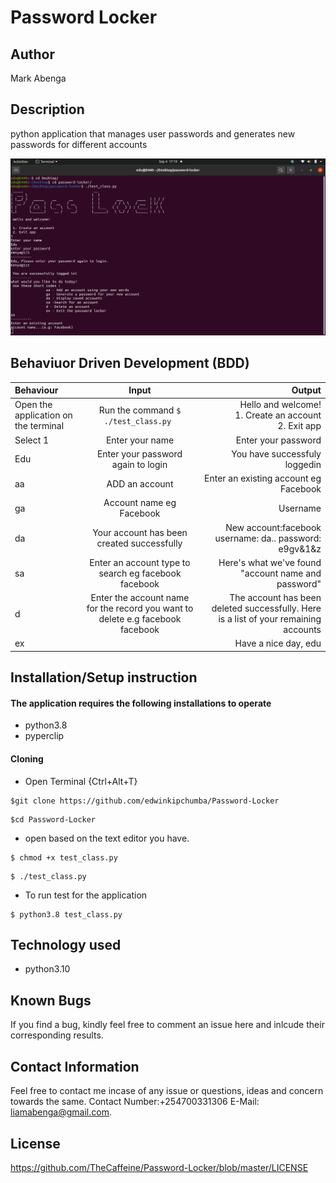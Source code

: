 # Password Locker

## Author

 Mark Abenga 

 ## Description
python application that manages user passwords and generates new passwords for different accounts

<img src="./images/Screenshot%20from%202021-09-04%2017-19-24.png">


## Behaviuor Driven Development (BDD)
|Behaviour | Input | Output
|:-----------------| :--------------:|------------------:|
|Open the application on the terminal| Run the command  ```$ ./test_class.py ```| Hello and welcome! <br> 1. Create an account <br> 2. Exit app |
|Select 1| Enter your name| Enter your password|
|Edu| Enter your password again to login| You have successfuly loggedin|
|aa| ADD an account| Enter an existing account eg Facebook|
|ga| Account name eg Facebook| Username|
|da|Your account has been created successfully|New account:facebook username: da.. password: e9gv&1&z|
|sa|Enter an account type to search eg facebook facebook|Here's what we've found "account name and password"|
|d|Enter the account name for the record you want to delete e.g facebook facebook| The account has been deleted successfully. Here is a list of your remaining accounts|
|ex||Have a nice day, edu|



## Installation/Setup instruction

#### The application requires the following installations to operate
* python3.8
* pyperclip
 
 #### Cloning

* Open Terminal {Ctrl+Alt+T}

```
$git clone https://github.com/edwinkipchumba/Password-Locker
```
```
$cd Password-Locker
```
* open based on the text editor you have.
  
```
$ chmod +x test_class.py
```
```
$ ./test_class.py
```
* To run test for the application

```
$ python3.8 test_class.py
```

## Technology used

* python3.10

## Known Bugs

If you find a bug, kindly feel free to comment an issue here and inlcude their corresponding results.

## Contact  Information

 Feel free to contact me incase of any issue or questions, ideas and concern towards the same.
 Contact Number:+254700331306
 E-Mail: liamabenga@gmail.com.

## License
https://github.com/TheCaffeine/Password-Locker/blob/master/LICENSE
